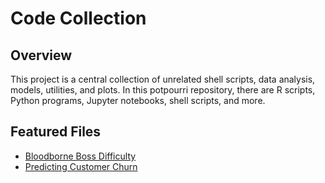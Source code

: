 # Code Collection
## Overview
This project is a central collection of unrelated shell scripts, data analysis, models, utilities, and plots. In this potpourri repository, there are R scripts, Python programs, Jupyter notebooks, shell scripts, and more.

## Featured Files
* [Bloodborne Boss Difficulty](https://github.com/dietofworms/code-collection/blob/master/code/bloodborne/BloodbornePlayerStats.ipynb)
* [Predicting Customer Churn](https://github.com/dietofworms/code-collection/blob/master/code/customer_churn/Predicting%20Customer%20Churn.ipynb)
